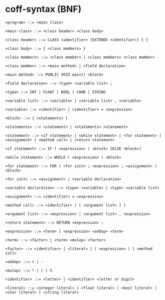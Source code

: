 # coff-syntax (BNF)

`<program> ::= <main class>`

`<main class> ::= <class header> <class body>`

`<class header> ::= CLASS <identifier> [EXTENDS <identifier>] { }`

`<class body> ::= { <class members> }`

`<class members> ::= <class member> | <class members> <class member>`

`<class member> ::= <main method> | <field declaration>`

`<main method> ::= PUBLIC VOID main() <block>`

`<field declaration> ::= <type> <variable list> ;`

`<type> ::= INT | FLOAT | BOOL | CHAR | STRING`

`<variable list> ::= <variable> | <variable list> , <variable>`

`<variable> ::= <identifier> | <identifier> = <expression>`

`<block> ::= { <statements> }`

`<statements> ::= <statement> | <statements> <statement>`

`<statement> ::= <if statement> | <while statement> | <for statement> | <assignment> | <method call> | <return statement>`

`<if statement> ::= IF ( <expression> ) <block> [ELSE <block>]`

`<while statement> ::= WHILE ( <expression> ) <block>`

`<for statement> ::= FOR ( <for init> ; <expression> ; <assignment> ) <block>`

`<for init> ::= <assignment> | <variable declaration>`

`<variable declaration> ::= <type> <variable> | <type> <variable list>`

`<assignment> ::= <identifier> = <expression>`

`<method call> ::= <identifier> ( [ <argument list> ] )`

`<argument list> ::= <expression> | <argument list> , <expression>`

`<return statement> ::= RETURN <expression> ;`

`<expression> ::= <term> | <expression> <addop> <term>`

`<term> ::= <factor> | <term> <mulop> <factor>`

`<factor> ::= <identifier> | <literal> | ( <expression> ) | <method call>`

`<addop> ::= + | -`

`<mulop> ::= * | / | %`

`<identifier> ::= <letter> | <identifier> <letter or digit>`

`<literal> ::= <integer literal> | <float literal> | <bool literal> | <char literal> | <string literal>`
